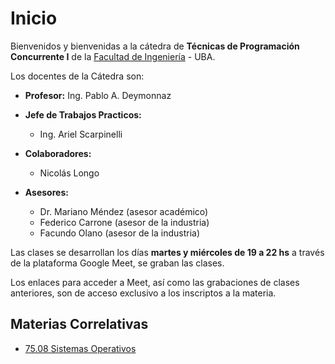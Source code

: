 # Inicio

Bienvenidos y bienvenidas a la cátedra de **Técnicas de Programación Concurrente I** de la [Facultad de Ingeniería](http://www.fi.uba.ar/) - UBA.

Los docentes de la Cátedra son:

* **Profesor:** Ing. Pablo A. Deymonnaz

* **Jefe de Trabajos Practicos:**
  * Ing. Ariel Scarpinelli

* **Colaboradores:**
  * Nicolás Longo

* **Asesores:**
  * Dr. Mariano Méndez (asesor académico)
  * Federico Carrone (asesor de la industria)
  * Facundo Olano (asesor de la industria)

Las clases se desarrollan los días **martes y miércoles de 19 a 22 hs** a través de la plataforma Google Meet, se graban las clases.

Los enlaces para acceder a Meet, así como las grabaciones de clases anteriores, son de acceso exclusivo a los inscriptos a la materia.

## Materias Correlativas

* [75.08 Sistemas Operativos](https://fisop.github.io/7508/)
